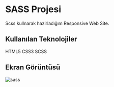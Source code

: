 <h1> SASS Projesi </h1>

Scss kullnarak hazirladığım Responsive Web Site.

<h2>Kullanılan Teknolojiler</h2>

HTML5 CSS3 SCSS

<h2>Ekran Görüntüsü</h2>


![sass](https://github.com/aydincansu1/SASS-Projesi/assets/134061696/7a34a307-8453-4550-8224-c0c6d795b58e)

